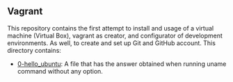 ## Vagrant
This repository contains the first attempt to install and usage of a virtual machine (Virtual Box), vagrant as creator, and configurator of development environments. As well, to create and set up Git and GitHub account. This directory contains:

 - [0-hello_ubuntu](https://github.com/dmhenaopa/holbertonschool-zero_day/blob/master/0x00-vagrant/0-hello_ubuntu): A file that has the answer obtained when running uname command without any option.

<!--stackedit_data:
eyJoaXN0b3J5IjpbLTE1MDU1OTQ5NzIsMTM3MTMwMTI4OV19
-->